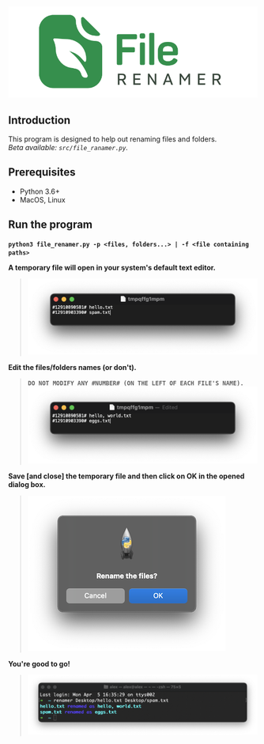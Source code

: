 ![Logo](/misc/logo.png)

## Introduction
This program is designed to help out renaming files and folders.  
_Beta available: `src/file_ranamer.py`._

## Prerequisites
- Python 3.6+
- MacOS, Linux

## Run the program
__`python3 file_renamer.py -p <files, folders...> | -f <file containing paths>`__

__A temporary file will open in your system's default text editor.__
> ![TempFileOriginalNames](/misc/temp_original_names.png)

__Edit the files/folders names (or don't).__
> __`DO NOT MODIFY ANY #NUMBER# (ON THE LEFT OF EACH FILE'S NAME).`__
> ![TempFileEditedNames](/misc/temp_edited_names.png)

__Save [and close] the temporary file and then click on OK in the opened dialog box.__
> ![DialogBox](/misc/dialog_box.png)

__You're good to go!__
> ![CLI_Output](/misc/cli_output.png)